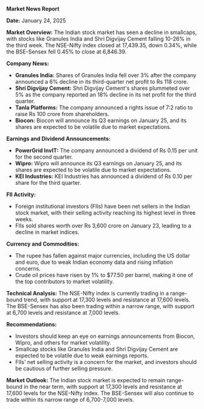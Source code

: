 **Market News Report**

**Date:** January 24, 2025

**Market Overview:**
The Indian stock market has seen a decline in smallcaps, with stocks like Granules India and Shri Digvijay Cement falling 10-26% in the third week. The NSE-Nifty index closed at 17,439.35, down 0.34%, while the BSE-Sensex fell 0.45% to close at 6,846.39.

**Company News:**

* **Granules India:** Shares of Granules India fell over 3% after the company announced a 6% decline in its third-quarter net profit to Rs 118 crore.
* **Shri Digvijay Cement:** Shri Digvijay Cement's shares plummeted over 5% as the company reported an 18% decline in its net profit for the third quarter.
* **Tanla Platforms:** The company announced a rights issue of 7:2 ratio to raise Rs 100 crore from shareholders.
* **Biocon:** Biocon will announce its Q3 earnings on January 25, and its shares are expected to be volatile due to market expectations.

**Earnings and Dividend Announcements:**

* **PowerGrid InvIT:** The company announced a dividend of Rs 0.15 per unit for the second quarter.
* **Wipro:** Wipro will announce its Q3 earnings on January 25, and its shares are expected to be volatile due to market expectations.
* **KEI Industries:** KEI Industries has announced a dividend of Rs 0.10 per share for the third quarter.

**FII Activity:**

* Foreign institutional investors (FIIs) have been net sellers in the Indian stock market, with their selling activity reaching its highest level in three weeks.
* FIIs sold shares worth over Rs 3,600 crore on January 23, leading to a decline in market indices.

**Currency and Commodities:**

* The rupee has fallen against major currencies, including the US dollar and euro, due to weak Indian economy data and rising inflation concerns.
* Crude oil prices have risen by 1% to $77.50 per barrel, making it one of the top contributors to market volatility.

**Technical Analysis:**
The NSE-Nifty index is currently trading in a range-bound trend, with support at 17,300 levels and resistance at 17,600 levels.
The BSE-Sensex has also been trading within a narrow range, with support at 6,700 levels and resistance at 7,000 levels.

**Recommendations:**

* Investors should keep an eye on earnings announcements from Biocon, Wipro, and others for market volatility.
* Smallcap stocks like Granules India and Shri Digvijay Cement are expected to be volatile due to weak earnings reports.
* FIIs' net selling activity is a concern for the market, and investors should be cautious of further selling pressure.

**Market Outlook:**
The Indian stock market is expected to remain range-bound in the near term, with support at 17,300 levels and resistance at 17,600 levels for the NSE-Nifty index.
The BSE-Sensex will also continue to trade within its narrow range of 6,700-7,000 levels.